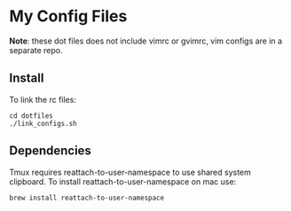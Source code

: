 My Config Files
===============

**Note**: these dot files does not include vimrc or gvimrc, vim configs are in a
separate repo.

Install
-------

To link the rc files:

    cd dotfiles
    ./link_configs.sh

Dependencies
------------

Tmux requires reattach-to-user-namespace to use shared system clipboard. To
install reattach-to-user-namespace on mac use:

    brew install reattach-to-user-namespace
